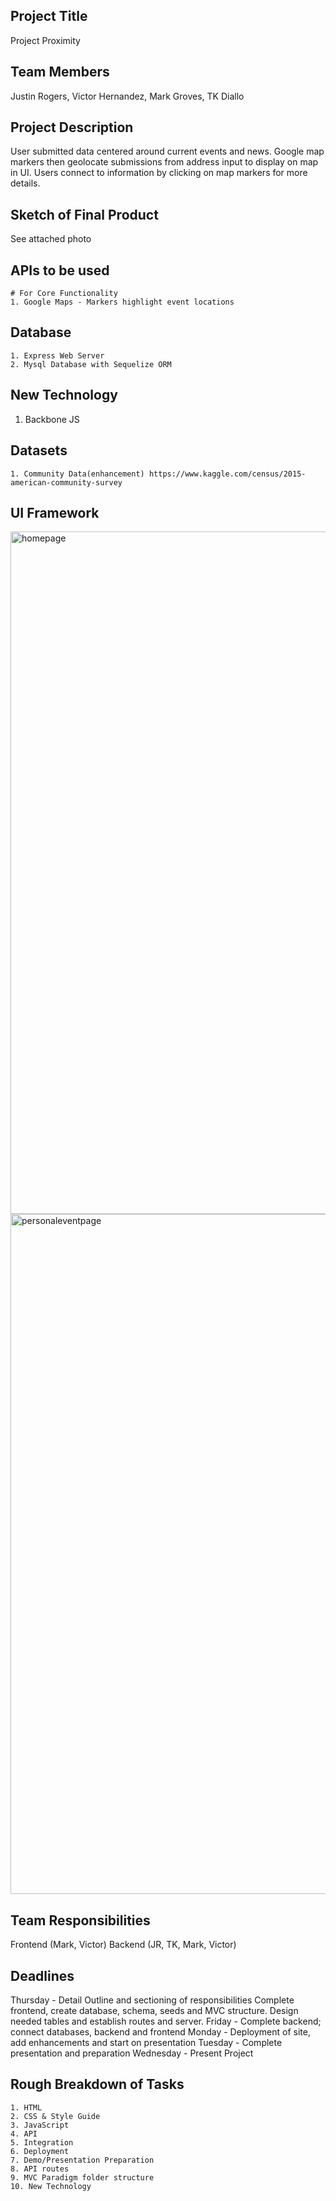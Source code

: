 ## Project Title
Project Proximity
 
## Team Members
Justin Rogers, Victor Hernandez, Mark Groves, TK Diallo
 
## Project Description
User submitted data centered around current events and news. Google map markers then geolocate submissions from address input to display on map in UI. Users connect to information by clicking on map markers for more details. 
 
## Sketch of Final Product
See attached photo
 
## APIs to be used
	# For Core Functionality
	1. Google Maps - Markers highlight event locations  
 
## Database
	1. Express Web Server 
	2. Mysql Database with Sequelize ORM	
## New Technology
1. Backbone JS

## Datasets 
	1. Community Data(enhancement) https://www.kaggle.com/census/2015-american-community-survey

## UI Framework
	
<img width="1092" alt="homepage" src="https://user-images.githubusercontent.com/13412644/39272870-3ae3a27a-48ab-11e8-970f-444a4c857847.png">

<img width="1088" alt="personaleventpage" src="https://user-images.githubusercontent.com/13412644/39272898-4e395680-48ab-11e8-99a9-842e757d5f06.png">

## Team Responsibilities 

Frontend (Mark, Victor)
Backend (JR, TK, Mark, Victor)
## Deadlines
Thursday - Detail Outline and sectioning of responsibilities 
Complete frontend, create database, schema, seeds and MVC structure. Design needed tables and establish routes and server.
Friday - Complete backend; connect databases, backend and frontend
Monday - Deployment of site, add enhancements and start on presentation
Tuesday  - Complete presentation and preparation
Wednesday - Present Project

 
## Rough Breakdown of Tasks
	1. HTML
	2. CSS & Style Guide
	3. JavaScript
	4. API
	5. Integration
	6. Deployment
	7. Demo/Presentation Preparation
	8. API routes
	9. MVC Paradigm folder structure
	10. New Technology


